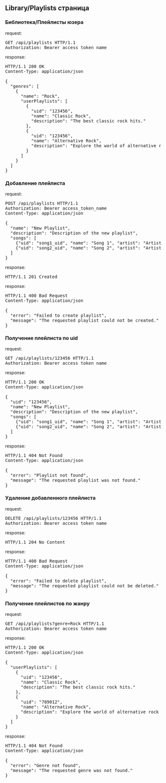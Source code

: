 <h2>Library/Playlists страница</h2>
<h3>Библиотека/Плейлисты юзера</h3>
<p>request:</p>
<pre>
GET /api/playlists HTTP/1.1
Authorization: Bearer access_token_name
</pre>
<p>response:</p>
<pre>
HTTP/1.1 200 OK
Content-Type: application/json<br>
{
  "genres": [
    {
      "name": "Rock",
      "userPlaylists": [
        {
          "uid": "123456",
          "name": "Classic Rock",
          "description": "The best classic rock hits."
        },
        {
          "uid": "123456",
          "name": "Alternative Rock",
          "description": "Explore the world of alternative rock music."
        }
      ]
    }
  ]
}
</pre>

<h3>Добавление плейлиста</h3>
<p>request:</p>
<pre>
POST /api/playlists HTTP/1.1
Authorization: Bearer access_token_name
Content-Type: application/json<br>
{
  "name": "New Playlist",
  "description": "Description of the new playlist",
  "songs": [
    {"uid": "song1_uid", "name": "Song 1", "artist": "Artist 1"},
    {"uid": "song2_uid", "name": "Song 2", "artist": "Artist 2"}
  ]
}
</pre>
<p>response:</p>
<pre>
HTTP/1.1 201 Created
</pre>
<p>response:</p>
<pre>
HTTP/1.1 400 Bad Request
Content-Type: application/json<br>
{
  "error": "Failed to create playlist",
  "message": "The requested playlist could not be created."
}
</pre>

<h3>Получение плейлиста по uid</h3>
<p>request:</p>
<pre>
GET /api/playlists/123456 HTTP/1.1
Authorization: Bearer access_token_name
</pre>
<p>response:</p>
<pre>
HTTP/1.1 200 OK
Content-Type: application/json<br>
{
  "uid": "123456",
  "name": "New Playlist",
  "description": "Description of the new playlist",
  "songs": [
    {"uid": "song1_uid", "name": "Song 1", "artist": "Artist 1"},
    {"uid": "song2_uid", "name": "Song 2", "artist": "Artist 2"}
  ]
}
</pre>
<p>response:</p>
<pre>
HTTP/1.1 404 Not Found
Content-Type: application/json<br>
{
  "error": "Playlist not found",
  "message": "The requested playlist was not found."
}
</pre>

<h3>Удаление добавленного плейлиста</h3>
<p>request:</p>
<pre>
DELETE /api/playlists/123456 HTTP/1.1
Authorization: Bearer access_token_name
</pre>
<p>response:</p>
<pre>
HTTP/1.1 204 No Content
</pre>
<p>response:</p>
<pre>
HTTP/1.1 400 Bad Request
Content-Type: application/json<br>
{
  "error": "Failed to delete playlist",
  "message": "The requested playlist could not be deleted."
}
</pre>

<h3>Получение плейлистов по жанру</h3>
<p>request:</p>
<pre>
GET /api/playlists?genre=Rock HTTP/1.1
Authorization: Bearer access_token_name
</pre>
<p>response:</p>
<pre>
HTTP/1.1 200 OK
Content-Type: application/json<br>
{
  "userPlaylists": [
    {
      "uid": "123456",
      "name": "Classic Rock",
      "description": "The best classic rock hits."
    },
    {
      "uid": "789012",
      "name": "Alternative Rock",
      "description": "Explore the world of alternative rock music."
    }
  ]
}
</pre>
<p>response:</p>
<pre>
HTTP/1.1 404 Not Found
Content-Type: application/json<br>
{
  "error": "Genre not found",
  "message": "The requested genre was not found."
}
</pre>